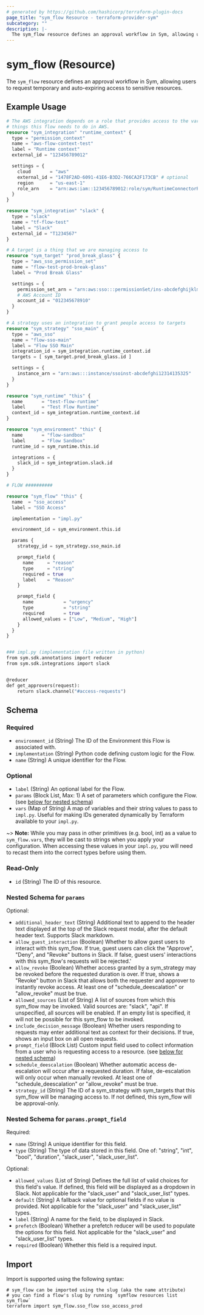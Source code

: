 ```yaml
---
# generated by https://github.com/hashicorp/terraform-plugin-docs
page_title: "sym_flow Resource - terraform-provider-sym"
subcategory: ""
description: |-
  The sym_flow resource defines an approval workflow in Sym, allowing users to request temporary and auto-expiring access to sensitive resources.
---
```


# sym_flow (Resource)

The `sym_flow` resource defines an approval workflow in Sym, allowing users to request temporary and auto-expiring access to sensitive resources.

## Example Usage

```terraform
# The AWS integration depends on a role that provides access to the various
# things this flow needs to do in AWS.
resource "sym_integration" "runtime_context" {
  type = "permission_context"
  name = "aws-flow-context-test"
  label = "Runtime context"
  external_id = "123456789012"

  settings = {
    cloud       = "aws"
    external_id = "1478F2AD-6091-41E6-B3D2-766CA2F173CB" # optional
    region      = "us-east-1"
    role_arn    = "arn:aws:iam::123456789012:role/sym/RuntimeConnectorRole"
  }
}

resource "sym_integration" "slack" {
  type = "slack"
  name = "tf-flow-test"
  label = "Slack"
  external_id = "T1234567"
}

# A target is a thing that we are managing access to
resource "sym_target" "prod_break_glass" {
  type = "aws_sso_permission_set"
  name = "flow-test-prod-break-glass"
  label = "Prod Break Glass"

  settings = {
    permission_set_arn = "arn:aws:sso:::permissionSet/ins-abcdefghijklmnop/ps-2"
    # AWS Account ID
    account_id = "012345678910"
  }
}

# A strategy uses an integration to grant people access to targets
resource "sym_strategy" "sso_main" {
  type = "aws_sso"
  name = "flow-sso-main"
  label = "Flow SSO Main"
  integration_id = sym_integration.runtime_context.id
  targets = [ sym_target.prod_break_glass.id ]

  settings = {
    instance_arn = "arn:aws:::instance/ssoinst-abcdefghi12314135325"
  }
}

resource "sym_runtime" "this" {
  name       = "test-flow-runtime"
  label      = "Test Flow Runtime"
  context_id = sym_integration.runtime_context.id
}

resource "sym_environment" "this" {
  name       = "flow-sandbox"
  label      = "Flow Sandbox"
  runtime_id = sym_runtime.this.id

  integrations = {
    slack_id = sym_integration.slack.id
  }
}

# FLOW ##########

resource "sym_flow" "this" {
  name  = "sso_access"
  label = "SSO Access"

  implementation = "impl.py"

  environment_id = sym_environment.this.id

  params {
    strategy_id = sym_strategy.sso_main.id

    prompt_field {
      name     = "reason"
      type     = "string"
      required = true
      label    = "Reason"
    }

    prompt_field {
      name           = "urgency"
      type           = "string"
      required       = true
      allowed_values = ["Low", "Medium", "High"]
    }
  }
}


### impl.py (implementation file written in python)
from sym.sdk.annotations import reducer
from sym.sdk.integrations import slack


@reducer
def get_approvers(request):
    return slack.channel("#access-requests")
```

<!-- schema generated by tfplugindocs -->
## Schema

### Required

- `environment_id` (String) The ID of the Environment this Flow is associated with.
- `implementation` (String) Python code defining custom logic for the Flow.
- `name` (String) A unique identifier for the Flow.

### Optional

- `label` (String) An optional label for the Flow.
- `params` (Block List, Max: 1) A set of parameters which configure the Flow. (see [below for nested schema](#nestedblock--params))
- `vars` (Map of String) A map of variables and their string values to pass to `impl.py`. Useful for making IDs generated dynamically by Terraform available to your `impl.py`.

~> **Note:** While you may pass in other primitives (e.g. bool, int) as a value to `sym_flow.vars`, they will be cast to strings when you apply your configuration. When accessing these values in your `impl.py`, you will need to recast them into the correct types before using them.

### Read-Only

- `id` (String) The ID of this resource.

<a id="nestedblock--params"></a>
### Nested Schema for `params`

Optional:

- `additional_header_text` (String) Additional text to append to the header text displayed at the top of the Slack request modal, after the default header text. Supports Slack markdown.
- `allow_guest_interaction` (Boolean) Whether to allow guest users to interact with this sym_flow. If true, guest users can click the "Approve", "Deny", and "Revoke" buttons in Slack. If false, guest users' interactions with this sym_flow's requests will be rejected.'
- `allow_revoke` (Boolean) Whether access granted by a sym_strategy may be revoked before the requested duration is over. If true, shows a "Revoke" button in Slack that allows both the requester and approver to instantly revoke access. At least one of "schedule_deescalation" or "allow_revoke" must be true.
- `allowed_sources` (List of String) A list of sources from which this sym_flow may be invoked. Valid sources are: "slack", "api". If unspecified, all sources will be enabled. If an empty list is specified, it will not be possible for this sym_flow to be invoked.
- `include_decision_message` (Boolean) Whether users responding to requests may enter additional text as context for their decisions. If true, shows an input box on all open requests.
- `prompt_field` (Block List) Custom input field used to collect information from a user who is requesting access to a resource. (see [below for nested schema](#nestedblock--params--prompt_field))
- `schedule_deescalation` (Boolean) Whether automatic access de-escalation will occur after a requested duration. If false, de-escalation will only occur when manually revoked. At least one of "schedule_deescalation" or "allow_revoke" must be true.
- `strategy_id` (String) The ID of a sym_strategy with sym_targets that this sym_flow will be managing access to. If not defined, this sym_flow will be approval-only.

<a id="nestedblock--params--prompt_field"></a>
### Nested Schema for `params.prompt_field`

Required:

- `name` (String) A unique identifier for this field.
- `type` (String) The type of data stored in this field. One of: "string", "int", "bool", "duration", "slack_user", "slack_user_list".

Optional:

- `allowed_values` (List of String) Defines the full list of valid choices for this field's value. If defined, this field will be displayed as a dropdown in Slack. Not applicable for the "slack_user" and "slack_user_list" types.
- `default` (String) A fallback value for optional fields if no value is provided. Not applicable for the "slack_user" and "slack_user_list" types.
- `label` (String) A name for the field, to be displayed in Slack.
- `prefetch` (Boolean) Whether a prefetch reducer will be used to populate the options for this field. Not applicable for the "slack_user" and "slack_user_list" types.
- `required` (Boolean) Whether this field is a required input.

## Import

Import is supported using the following syntax:

```shell
# sym_flow can be imported using the slug (aka the name attribute)
# you can find a flow's slug by running `symflow resources list sym_flow`
terraform import sym_flow.sso_flow sso_access_prod
```
